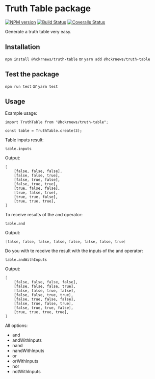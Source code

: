 # Truth Table package

[![NPM version][npm-image]][npm-url] [![Build Status][travis-image]][travis-url] [![Coveralls Status][coveralls-image]][coveralls-url]

Generate a truth table very easy.

## Installation

`npm install @hckrnews/truth-table`
or
`yarn add @hckrnews/truth-table`

## Test the package

`npm run test`
or
`yarn test`

## Usage

Example usage:
```
import TruthTable from "@hckrnews/truth-table";

const table = TruthTable.create(3);
```

Table inputs result:
```
table.inputs
```
Output:
```
[
    [false, false, false],
    [false, false, true],
    [false, true, false],
    [false, true, true],
    [true, false, false],
    [true, false, true],
    [true, true, false],
    [true, true, true],
]
```

To receive results of the and operator:
```
table.and
```
Output:
```
[false, false, false, false, false, false, false, true]
```

Do you with te receive the result with the inputs of the and operator:
```
table.andWithInputs
```
Output:
```
[
    [false, false, false, false],
    [false, false, false, true],
    [false, false, true, false],
    [false, false, true, true],
    [false, true, false, false],
    [false, true, false, true],
    [false, true, true, false],
    [true, true, true, true],
]
```

All options:
* and
* andWithInputs
* nand
* nandWithInputs
* or
* orWithInputs
* nor
* notWithInputs

[npm-url]: https://www.npmjs.com/package/@hckrnews/truth-table
[npm-image]: https://img.shields.io/npm/v/@hckrnews/truth-table.svg
[travis-url]: https://travis-ci.org/hckrnews/truth-table
[travis-image]: https://img.shields.io/travis/hckrnews/truth-table/master.svg
[coveralls-url]: https://coveralls.io/r/hckrnews/truth-table
[coveralls-image]: https://img.shields.io/coveralls/hckrnews/truth-table/master.svg
